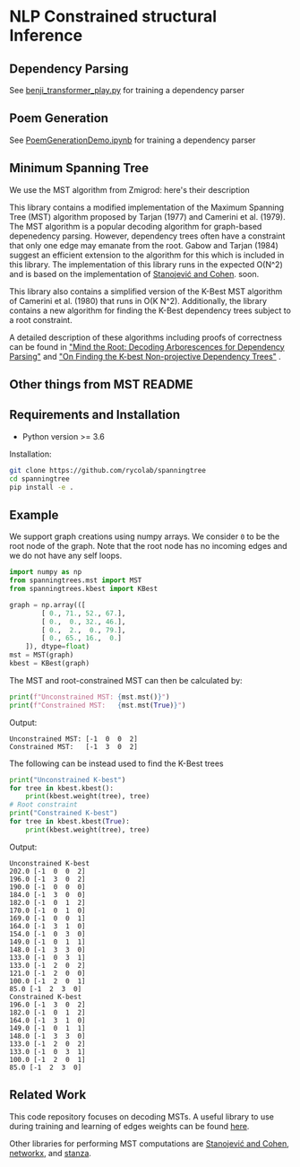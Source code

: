 # NLP Constrained structural Inference

## Dependency Parsing
See [benji_transformer_play.py](benji_transformer_play.py) for training a dependency parser


## Poem Generation
See [PoemGenerationDemo.ipynb](benji_transformer_play.py) for training a dependency parser



## Minimum Spanning Tree
We use the MST algorithm from Zmigrod: here's their description

This library contains a modified implementation of the Maximum Spanning Tree (MST) algorithm proposed by Tarjan (1977) and Camerini et al. (1979).
The MST algorithm is a popular decoding algorithm for graph-based depenedency parsing.
However, dependency trees often have a constraint that only one edge may emanate from the root.
Gabow and Tarjan (1984) suggest an efficient extension to the algorithm for this which is included in this library.
The implementation of this library runs in the expected O(N^2) and is based on the
implementation of [Stanojević and Cohen](https://github.com/stanojevic/Fast-MST-Algorithm). soon.

This library also contains a simplified version of the K-Best MST algorithm
of Camerini et al. (1980) that runs in O(K N^2). Additionally, the
library contains a new algorithm for finding the K-Best dependency trees subject
to a root constraint.

A detailed description of these algorithms including proofs of correctness can be found in
["Mind the Root: Decoding Arborescences for Dependency Parsing"](https://www.aclweb.org/anthology/2020.emnlp-main.390/)
and
["On Finding the K-best Non-projective Dependency Trees"](https://arxiv.org/abs/2106.00780)
.
## Other things from MST README

## Requirements and Installation

* Python version >= 3.6

Installation:
```bash
git clone https://github.com/rycolab/spanningtree
cd spanningtree
pip install -e .
```


## Example
We support graph creations using numpy arrays.
We consider `0` to be the root node of the graph.
Note that the root node has no incoming edges and we do not have any self loops.
```python
import numpy as np
from spanningtrees.mst import MST
from spanningtrees.kbest import KBest

graph = np.array(([
        [ 0., 71., 52., 67.],
        [ 0.,  0., 32., 46.],
        [ 0.,  2.,  0., 79.],
        [ 0., 65., 16.,  0.]
    ]), dtype=float)
mst = MST(graph)
kbest = KBest(graph)

```
The MST and root-constrained MST can then be calculated by:
```python
print(f"Unconstrained MST: {mst.mst()}")
print(f"Constrained MST:   {mst.mst(True)}")
```
Output:
```
Unconstrained MST: [-1  0  0  2]
Constrained MST:   [-1  3  0  2]
```

The following can be instead used to find the K-Best trees
```python
print("Unconstrained K-best")
for tree in kbest.kbest():
    print(kbest.weight(tree), tree)
# Root constraint
print("Constrained K-best")
for tree in kbest.kbest(True):
    print(kbest.weight(tree), tree)
```
Output:
```
Unconstrained K-best
202.0 [-1  0  0  2]
196.0 [-1  3  0  2]
190.0 [-1  0  0  0]
184.0 [-1  3  0  0]
182.0 [-1  0  1  2]
170.0 [-1  0  1  0]
169.0 [-1  0  0  1]
164.0 [-1  3  1  0]
154.0 [-1  0  3  0]
149.0 [-1  0  1  1]
148.0 [-1  3  3  0]
133.0 [-1  0  3  1]
133.0 [-1  2  0  2]
121.0 [-1  2  0  0]
100.0 [-1  2  0  1]
85.0 [-1  2  3  0]
Constrained K-best
196.0 [-1  3  0  2]
182.0 [-1  0  1  2]
164.0 [-1  3  1  0]
149.0 [-1  0  1  1]
148.0 [-1  3  3  0]
133.0 [-1  2  0  2]
133.0 [-1  0  3  1]
100.0 [-1  2  0  1]
85.0 [-1  2  3  0]
```

## Related Work
This code repository focuses on decoding MSTs.
A useful library to use during training and learning of edges weights
can be found [here](https://github.com/rycolab/tree_expectations).

Other libraries for performing MST computations are
[Stanojević and Cohen](https://github.com/stanojevic/Fast-MST-Algorithm),
[networkx](https://networkx.github.io/documentation/stable/index.html),
and [stanza](https://stanfordnlp.github.io/stanza/).
